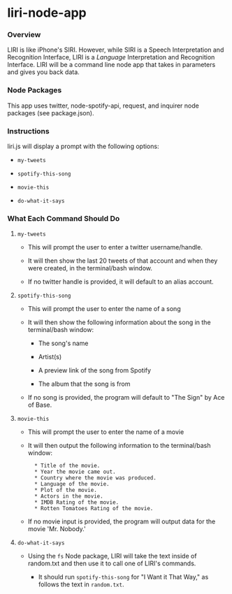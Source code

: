 # liri-node-app


### Overview

LIRI is like iPhone's SIRI. However, while SIRI is a Speech Interpretation and Recognition Interface, LIRI is a _Language_ Interpretation and Recognition Interface. LIRI will be a command line node app that takes in parameters and gives you back data.

### Node Packages
 This app uses twitter, node-spotify-api, request, and inquirer node packages (see package.json).

### Instructions

liri.js will display a prompt with the following options:

   * `my-tweets`

   * `spotify-this-song`

   * `movie-this`

   * `do-what-it-says`

### What Each Command Should Do

1. `my-tweets`

	 * This will prompt the user to enter a twitter username/handle.

   * It will then show the last 20 tweets of that account and when they were created, in the terminal/bash window.

   * If no twitter handle is provided, it will default to an alias account.

2. `spotify-this-song`

	 * This will prompt the user to enter the name of a song

   * It will then show the following information about the song in the terminal/bash window:
     
     * The song's name

     * Artist(s)
     
     * A preview link of the song from Spotify
     
     * The album that the song is from

   * If no song is provided, the program will default to "The Sign" by Ace of Base.
   

3. `movie-this`

	 * This will prompt the user to enter the name of a movie

   * It will then output the following information to the terminal/bash window:

     ```
       * Title of the movie.
       * Year the movie came out.
       * Country where the movie was produced.
       * Language of the movie.
       * Plot of the movie.
       * Actors in the movie.
       * IMDB Rating of the movie.
       * Rotten Tomatoes Rating of the movie.
     ```

   * If no movie input is provided, the program will output data for the movie 'Mr. Nobody.'

4. `do-what-it-says`
   
   * Using the `fs` Node package, LIRI will take the text inside of random.txt and then use it to call one of LIRI's commands.
     
     * It should run `spotify-this-song` for "I Want it That Way," as follows the text in `random.txt`.
     


